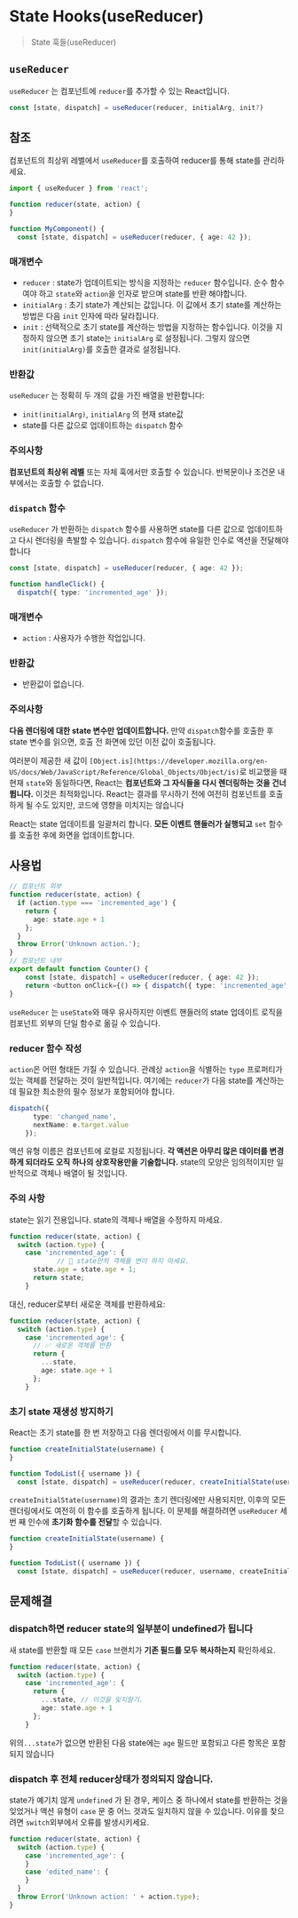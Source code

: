 # State Hooks(useReducer)

> State 훅들(useReducer)

## `useReducer`

`useReducer` 는 컴포넌트에  `reducer`를 추가할 수 있는 React입니다.

```typescript
const [state, dispatch] = useReducer(reducer, initialArg, init?)
```

## 참조

컴포넌트의 최상위 레벨에서 `useReducer`를 호출하여 reducer를 통해 state를 관리하세요.

```typescript
import { useReducer } from 'react';

function reducer(state, action) {
}

function MyComponent() {
  const [state, dispatch] = useReducer(reducer, { age: 42 });
```

### 매개변수

- `reducer` : state가 업데이트되는 방식을 지정하는 `reducer` 함수입니다. 순수 함수여야 하고 `state`와 `action`을 인자로 받으며 state를 반환 해야합니다.
- `initialArg` : 초기 state가 계산되는 값입니다. 이 값에서 초기 state를 계산하는 방법은 다음 `init` 인자에 따라 달라집니다.
- `init` :  선택적으로 초기 state를 계산하는 방법을 지정하는 함수입니다. 이것을 지정하지 않으면 초기 state는 `initialArg` 로 설정됩니다. 그렇지 않으면 `init(initialArg)`를 호출한 결과로 설정됩니다.

### 반환값

`useReducer` 는 정확히 두 개의 값을 가진 배열을 반환합니다:

- `init(initialArg)`, `initialArg` 의 현재 state값
- state를 다른 값으로 업데이트하는 `dispatch` 함수

### 주의사항

**컴포넌트의 최상위 레벨** 또는 자체 훅에서만 호출할 수 있습니다. 반복문이나 조건문 내부에서는 호출할 수 없습니다.

### `dispatch` 함수

`useReducer` 가 반환하는 `dispatch` 함수를 사용하면 state를 다른 값으로 업데이트하고 다시 렌더링을 촉발할 수 있습니다. `dispatch` 함수에 유일한 인수로 액션을 전달해야 합니다

```typescript
const [state, dispatch] = useReducer(reducer, { age: 42 });

function handleClick() {
  dispatch({ type: 'incremented_age' });
```

### 매개변수

- `action` : 사용자가 수행한 작업입니다.

### 반환값

- 반환값이 없습니다.

### 주의사항

**다음 렌더링에 대한 state 변수만 업데이트합니다.** 만약 `dispatch`함수를 호출한 후 state 변수를 읽으면, 호출 전 화면에 있던 이전 값이 호출됩니다.

여러분이 제공한 새 값이 `[Object.is](https://developer.mozilla.org/en-US/docs/Web/JavaScript/Reference/Global_Objects/Object/is)`로 비교했을 때 현재 `state`와 동일하다면, React는 **컴포넌트와 그 자식들을 다시 렌더링하는 것을 건너뜁니다.** 이것은 최적화입니다. React는 결과를 무시하기 전에 여전히 컴포넌트를 호출하게 될 수도 있지만, 코드에 영향을 미치지는 않습니다

React는 state 업데이트를 일괄처리 합니다. **모든 이벤트 핸들러가 실행되고** `set` 함수를 호출한 후에 화면을 업데이트합니다.

## 사용법

```typescript
// 컴포넌트 외부
function reducer(state, action) {
  if (action.type === 'incremented_age') {
    return {
      age: state.age + 1
    };
  }
  throw Error('Unknown action.');
}
// 컴포넌트 내부
export default function Counter() {
	const [state, dispatch] = useReducer(reducer, { age: 42 });
	return <button onClick={() => { dispatch({ type: 'incremented_age' })}}>
}
```

`useReducer` 는 `useState`와 매우 유사하지만 이벤트 핸들러의 state 업데이트 로직을 컴포넌트 외부의 단일 함수로 옮길 수 있습니다.

### reducer 함수 작성

`action`은 어떤 형태든 가질 수 있습니다. 관례상 `action`을 식별하는 `type` 프로퍼티가 있는 객체를 전달하는 것이 일반적입니다. 여기에는 `reducer`가 다음 state를 계산하는 데 필요한 최소한의 필수 정보가 포함되어야 합니다.

```typescript
dispatch({
      type: 'changed_name',
      nextName: e.target.value
    });
```

액션 유형 이름은 컴포넌트에 로컬로 지정됩니다. **각 액션은 아무리 많은 데이터를 변경하게 되더라도 오직 하나의 상호작용만을 기술합니다.** state의 모양은 임의적이지만 일반적으로 객체나 배열이 될 것입니다.

### 주의 사항

state는 읽기 전용입니다. state의 객체나 배열을 수정하지 마세요.

```typescript
function reducer(state, action) {
  switch (action.type) {
    case 'incremented_age': {
			// 🚩 state안의 객체를 변이 하지 마세요.
      state.age = state.age + 1;
      return state;
    }
```

대신, reducer로부터 새로운 객체를 반환하세요:

```typescript
function reducer(state, action) {
  switch (action.type) {
    case 'incremented_age': {
      // ✅ 새로운 객체를 반환
      return {
        ...state,
        age: state.age + 1
      };
    }
```

### 초기 state 재생성 방지하기

React는 초기 state를 한 번 저장하고 다음 렌더링에서 이를 무시합니다.

```typescript
function createInitialState(username) {
}

function TodoList({ username }) {
  const [state, dispatch] = useReducer(reducer, createInitialState(username));
```

`createInitialState(username)`의 결과는 초기 렌더링에만 사용되지만, 이후의 모든 렌더링에서도 여전히 이 함수를 호출하게 됩니다. 이 문제를 해결하려면 `useReducer` 세번 째 인수에 **초기화 함수를 전달**할 수 있습니다.

```typescript
function createInitialState(username) {
}

function TodoList({ username }) {
  const [state, dispatch] = useReducer(reducer, username, createInitialState);
```

## 문제해결

### **dispatch하면 reducer state의 일부분이 undefined가 됩니다**

새 state를 반환할 때 모든 `case` 브랜치가 **기존 필드를 모두 복사하는지** 확인하세요.

```typescript
function reducer(state, action) {
  switch (action.type) {
    case 'incremented_age': {
      return {
        ...state, // 이것을 잊지말기.
        age: state.age + 1
      };
    }
```

위의`...state`가 없으면 반환된 다음 state에는 `age` 필드만 포함되고 다른 항목은 포함되지 않습니다

### dispatch 후 전체 reducer상태가 정의되지 않습니다.

state가 예기치 않게 `undefined` 가 된 경우, 케이스 중 하나에서 state를 반환하는 것을 잊었거나 액션 유형이 `case` 문 중 어느 것과도 일치하지 않을 수 있습니다. 이유를 찾으려면 `switch`외부에서 오류를 발생시키세요.

```typescript
function reducer(state, action) {
  switch (action.type) {
    case 'incremented_age': {
    }
    case 'edited_name': {
    }
  }
  throw Error('Unknown action: ' + action.type);
}
```